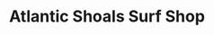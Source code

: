 ---
title: "Atlantic Shoals Surf Shop"
url: /fenwick-island/atlantic-shoals-surf-shop/
shop: sports
---